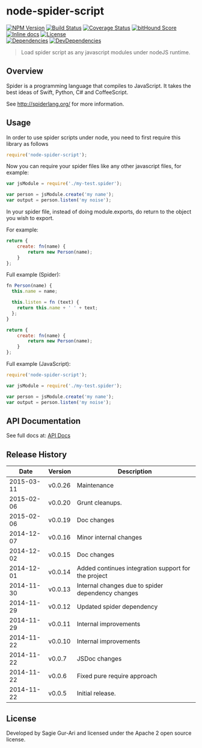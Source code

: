 # node-spider-script

[![NPM Version](http://img.shields.io/npm/v/node-spider-script.svg?style=flat)](https://www.npmjs.org/package/node-spider-script) [![Build Status](https://img.shields.io/travis/sagiegurari/node-spider-script.svg?style=flat)](http://travis-ci.org/sagiegurari/node-spider-script) [![Coverage Status](https://img.shields.io/coveralls/sagiegurari/node-spider-script.svg?style=flat)](https://coveralls.io/r/sagiegurari/node-spider-script) [![bitHound Score](https://www.bithound.io/sagiegurari/node-spider-script/badges/score.svg)](https://www.bithound.io/sagiegurari/node-spider-script) [![Inline docs](http://inch-ci.org/github/sagiegurari/node-spider-script.svg?branch=master)](http://inch-ci.org/github/sagiegurari/node-spider-script) [![License](https://img.shields.io/npm/l/node-spider-script.svg?style=flat)](https://github.com/sagiegurari/node-spider-script/blob/master/LICENSE)<br>
[![Dependencies](http://img.shields.io/david/sagiegurari/node-spider-script.svg?style=flat)](https://david-dm.org/sagiegurari/node-spider-script) [![DevDependencies](http://img.shields.io/david/dev/sagiegurari/node-spider-script.svg?style=flat)](https://david-dm.org/sagiegurari/node-spider-script#info=devDependencies)

> Load spider script as any javascript modules under nodeJS runtime.

## Overview
Spider is a programming language that compiles to JavaScript. It takes the best ideas of Swift, Python, C# and CoffeeScript.

See http://spiderlang.org/ for more information.

## Usage
In order to use spider scripts under node, you need to first require this library as follows

```js
require('node-spider-script');
```

Now you can require your spider files like any other javascript files, for example:

```js
var jsModule = require('./my-test.spider');

var person = jsModule.create('my name');
var output = person.listen('my noise');
```

In your spider file, instead of doing module.exports, do return to the object you wish to export.

For example:

```js
return {
    create: fn(name) {
        return new Person(name);
    }
};
```

Full example (Spider):

```js
fn Person(name) {
  this.name = name;

  this.listen = fn (text) {
    return this.name + ' ' + text;
  };
}

return {
    create: fn(name) {
        return new Person(name);
    }
};
```

Full example (JavaScript):

```js
require('node-spider-script');

var jsModule = require('./my-test.spider');

var person = jsModule.create('my name');
var output = person.listen('my noise');
```

## API Documentation
See full docs at: [API Docs](docs/api.md)

## Release History

| Date        | Version | Description |
| ----------- | ------- | ----------- |
| 2015-03-11  | v0.0.26  | Maintenance |
| 2015-02-06  | v0.0.20  | Grunt cleanups. |
| 2015-02-06  | v0.0.19  | Doc changes |
| 2014-12-07  | v0.0.16  | Minor internal changes |
| 2014-12-02  | v0.0.15  | Doc changes |
| 2014-12-01  | v0.0.14  | Added continues integration support for the project |
| 2014-11-30  | v0.0.13  | Internal changes due to spider dependency changes |
| 2014-11-29  | v0.0.12  | Updated spider dependency |
| 2014-11-29  | v0.0.11  | Internal improvements |
| 2014-11-22  | v0.0.10  | Internal improvements |
| 2014-11-22  | v0.0.7   | JSDoc changes |
| 2014-11-22  | v0.0.6   | Fixed pure require approach |
| 2014-11-22  | v0.0.5   | Initial release. |

## License
Developed by Sagie Gur-Ari and licensed under the Apache 2 open source license.

